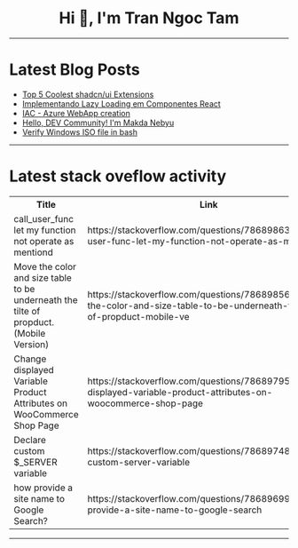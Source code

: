 <h1 align="center">Hi 👋, I'm Tran Ngoc Tam</h1>

---

# Latest Blog Posts 
<!-- BLOG-POST-LIST:START -->
- [Top 5 Coolest shadcn/ui Extensions](https://dev.to/dellboyan/top-5-coolest-shadcnui-extensions-4n7i)
- [Implementando Lazy Loading em Componentes React](https://dev.to/vitorrios1001/implementando-lazy-loading-em-componentes-react-49fg)
- [IAC - Azure WebApp creation](https://dev.to/learnwithsrini/iac-azure-webapp-creation-3nlo)
- [Hello, DEV Community! I&#39;m Makda Nebyu](https://dev.to/makda_nebyu_f886a8063bc9f/hello-dev-community-im-makda-nebyu-njb)
- [Verify Windows ISO file in bash](https://dev.to/emrocode/verify-windows-iso-file-in-bash-4j9o)
<!-- BLOG-POST-LIST:END -->

---

# Latest stack oveflow activity
<table>
  <tr><th>Title</th><th>Link</th></tr>
  <!-- STACKOVERFLOW:START --><tr><td>call_user_func let my function not operate as mentiond</td><td>https://stackoverflow.com/questions/78689863/call-user-func-let-my-function-not-operate-as-mentiond</td></tr><tr><td>Move the color and size table to be underneath the tilte of propduct. &lpar;Mobile Version&rpar;</td><td>https://stackoverflow.com/questions/78689856/move-the-color-and-size-table-to-be-underneath-the-tilte-of-propduct-mobile-ve</td></tr><tr><td>Change displayed Variable Product Attributes on WooCommerce Shop Page</td><td>https://stackoverflow.com/questions/78689795/change-displayed-variable-product-attributes-on-woocommerce-shop-page</td></tr><tr><td>Declare custom $_SERVER variable</td><td>https://stackoverflow.com/questions/78689748/declare-custom-server-variable</td></tr><tr><td>how provide a site name to Google Search?</td><td>https://stackoverflow.com/questions/78689699/how-provide-a-site-name-to-google-search</td></tr><!-- STACKOVERFLOW:END -->
</table>

---


